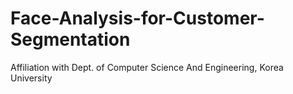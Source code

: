# Face-Analysis-for-Customer-Segmentation
Affiliation with Dept. of Computer Science And Engineering, Korea University
